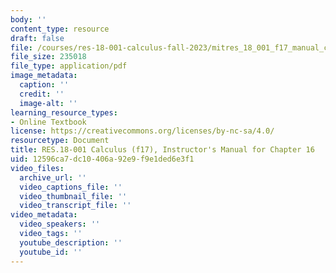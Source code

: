 ```yaml
---
body: ''
content_type: resource
draft: false
file: /courses/res-18-001-calculus-fall-2023/mitres_18_001_f17_manual_ch16.pdf
file_size: 235018
file_type: application/pdf
image_metadata:
  caption: ''
  credit: ''
  image-alt: ''
learning_resource_types:
- Online Textbook
license: https://creativecommons.org/licenses/by-nc-sa/4.0/
resourcetype: Document
title: RES.18-001 Calculus (f17), Instructor's Manual for Chapter 16
uid: 12596ca7-dc10-406a-92e9-f9e1ded6e3f1
video_files:
  archive_url: ''
  video_captions_file: ''
  video_thumbnail_file: ''
  video_transcript_file: ''
video_metadata:
  video_speakers: ''
  video_tags: ''
  youtube_description: ''
  youtube_id: ''
---
```

